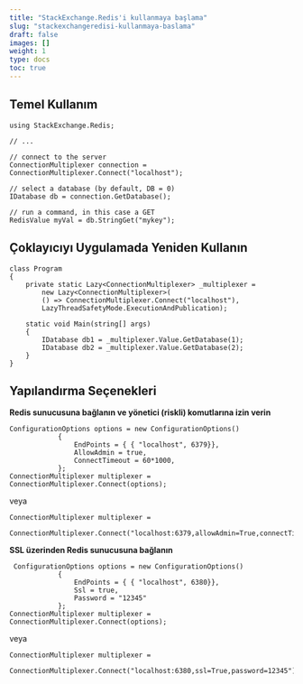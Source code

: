 ```yaml
---
title: "StackExchange.Redis'i kullanmaya başlama"
slug: "stackexchangeredisi-kullanmaya-baslama"
draft: false
images: []
weight: 1
type: docs
toc: true
---
```


## Temel Kullanım
    using StackExchange.Redis;

    // ...

    // connect to the server
    ConnectionMultiplexer connection = ConnectionMultiplexer.Connect("localhost");
    
    // select a database (by default, DB = 0)
    IDatabase db = connection.GetDatabase();

    // run a command, in this case a GET
    RedisValue myVal = db.StringGet("mykey");

## Çoklayıcıyı Uygulamada Yeniden Kullanın
    class Program
    {
        private static Lazy<ConnectionMultiplexer> _multiplexer =
            new Lazy<ConnectionMultiplexer>(
            () => ConnectionMultiplexer.Connect("localhost"), 
            LazyThreadSafetyMode.ExecutionAndPublication);

        static void Main(string[] args)
        {
            IDatabase db1 = _multiplexer.Value.GetDatabase(1);
            IDatabase db2 = _multiplexer.Value.GetDatabase(2);
        }
    }

## Yapılandırma Seçenekleri
  
**Redis sunucusuna bağlanın ve yönetici (riskli) komutlarına izin verin**
  

 
    ConfigurationOptions options = new ConfigurationOptions()
                {
                    EndPoints = { { "localhost", 6379}},
                    AllowAdmin = true,
                    ConnectTimeout = 60*1000,
                };
    ConnectionMultiplexer multiplexer = ConnectionMultiplexer.Connect(options);

veya

    ConnectionMultiplexer multiplexer = 
        ConnectionMultiplexer.Connect("localhost:6379,allowAdmin=True,connectTimeout=60000");

**SSL üzerinden Redis sunucusuna bağlanın**

     ConfigurationOptions options = new ConfigurationOptions()
                {
                    EndPoints = { { "localhost", 6380}},
                    Ssl = true,
                    Password = "12345"
                };
    ConnectionMultiplexer multiplexer = ConnectionMultiplexer.Connect(options);

veya

    ConnectionMultiplexer multiplexer =
         ConnectionMultiplexer.Connect("localhost:6380,ssl=True,password=12345");

